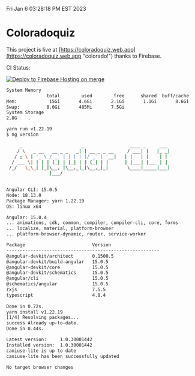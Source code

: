 Fri Jan  6 03:28:18 PM EST 2023

# Coloradoquiz


This project is live at [https://coloradoquiz.web.app](https://coloradoquiz.web.app "colorado!") thanks to Firebase.

CI Status: 

[![Deploy to Firebase Hosting on merge](https://github.com/teamkushal/coloradoquiz/actions/workflows/firebase-hosting-merge.yml/badge.svg)](https://github.com/teamkushal/coloradoquiz/actions/workflows/firebase-hosting-merge.yml)

```bash
System Memory
               total        used        free      shared  buff/cache   available
Mem:            15Gi       4.6Gi       2.1Gi       1.1Gi       8.6Gi       9.3Gi
Swap:          8.0Gi       485Mi       7.5Gi
System Storage
2.8G	.
```
```bash
yarn run v1.22.19
$ ng version

     _                      _                 ____ _     ___
    / \   _ __   __ _ _   _| | __ _ _ __     / ___| |   |_ _|
   / △ \ | '_ \ / _` | | | | |/ _` | '__|   | |   | |    | |
  / ___ \| | | | (_| | |_| | | (_| | |      | |___| |___ | |
 /_/   \_\_| |_|\__, |\__,_|_|\__,_|_|       \____|_____|___|
                |___/
    

Angular CLI: 15.0.5
Node: 18.13.0
Package Manager: yarn 1.22.19
OS: linux x64

Angular: 15.0.4
... animations, cdk, common, compiler, compiler-cli, core, forms
... localize, material, platform-browser
... platform-browser-dynamic, router, service-worker

Package                         Version
---------------------------------------------------------
@angular-devkit/architect       0.1500.5
@angular-devkit/build-angular   15.0.5
@angular-devkit/core            15.0.5
@angular-devkit/schematics      15.0.5
@angular/cli                    15.0.5
@schematics/angular             15.0.5
rxjs                            7.5.5
typescript                      4.8.4
    
Done in 0.72s.
yarn install v1.22.19
[1/4] Resolving packages...
success Already up-to-date.
Done in 0.44s.
```
```bash
Latest version:     1.0.30001442
Installed version:  1.0.30001442
caniuse-lite is up to date
caniuse-lite has been successfully updated

No target browser changes
```
```bash
